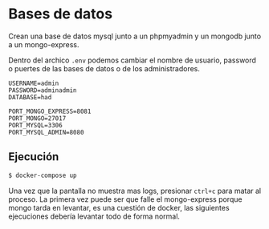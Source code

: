 
# Bases de datos

Crean una base de datos mysql junto a un phpmyadmin y un mongodb junto a un mongo-express.

Dentro del archico `.env` podemos cambiar el nombre de usuario, password o puertes de las bases de datos o de los administradores.

```environment
USERNAME=admin
PASSWORD=adminadmin
DATABASE=had

PORT_MONGO_EXPRESS=8081
PORT_MONGO=27017
PORT_MYSQL=3306
PORT_MYSQL_ADMIN=8080
```

## Ejecución

```bash
$ docker-compose up
```

Una vez que la pantalla no muestra mas logs, presionar `ctrl+c` para matar al proceso.
La primera vez puede ser que falle el mongo-express porque mongo tarda en levantar, es una cuestión de docker, las siguientes ejecuciones debería levantar todo de forma normal.
